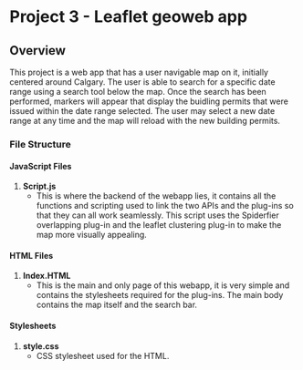 # Project 3 - Leaflet geoweb app

## Overview

This project is a web app that has a user navigable map on it, initially centered around Calgary. The user is able to search for a specific date range using a search tool below the map. Once the search has been performed, markers will appear that display the buidling permits that were issued within the date range selected. The user may select a new date range at any time and the map will reload with the new building permits.

### File Structure

#### JavaScript Files  

1. **Script.js**
   - This is where the backend of the webapp lies, it contains all the functions and scripting used to link the two APIs and the plug-ins so that they can all work seamlessly. This script uses the Spiderfier overlapping plug-in and the leaflet clustering plug-in to make the map more visually appealing.
   
#### HTML Files

1. **Index.HTML**
   - This is the main and only page of this webapp, it is very simple and contains the stylesheets required for the plug-ins. The main body contains the map itself and the search bar.
   
#### Stylesheets

1. **style.css**
   - CSS stylesheet used for the HTML.
